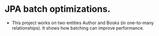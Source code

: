 # JPA batch optimizations.

- This project works on two entities Author and Books (in one-to-many relationships). It shows how batching can improve performance.

